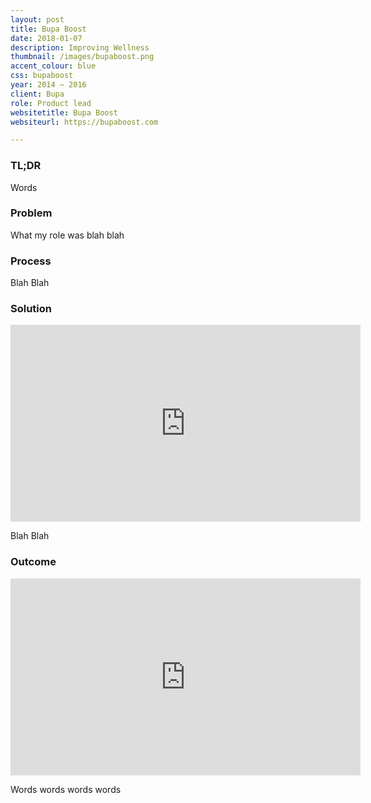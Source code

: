 ```yaml
---
layout: post
title: Bupa Boost
date: 2018-01-07
description: Improving Wellness
thumbnail: /images/bupaboost.png
accent_colour: blue
css: bupaboost
year: 2014 – 2016
client: Bupa
role: Product lead
websitetitle: Bupa Boost
websiteurl: https://bupaboost.com

---
```


<div class="text_container" markdown="1">

### TL;DR
Words

### Problem
What my role was blah blah

### Process
Blah Blah

### Solution
<div class="youtube">
<iframe width="560" height="315" src="https://www.youtube.com/embed/GszJdhb0oGE" frameborder="0" allow="autoplay; encrypted-media" allowfullscreen></iframe>
</div>

Blah Blah

### Outcome
<div class="youtube">
<iframe width="560" height="315" src="https://www.youtube.com/embed/9GH1ci3VWaU?rel=0&amp;showinfo=0" frameborder="0" allow="autoplay; encrypted-media" allowfullscreen></iframe>
</div>

Words words words words

</div>
